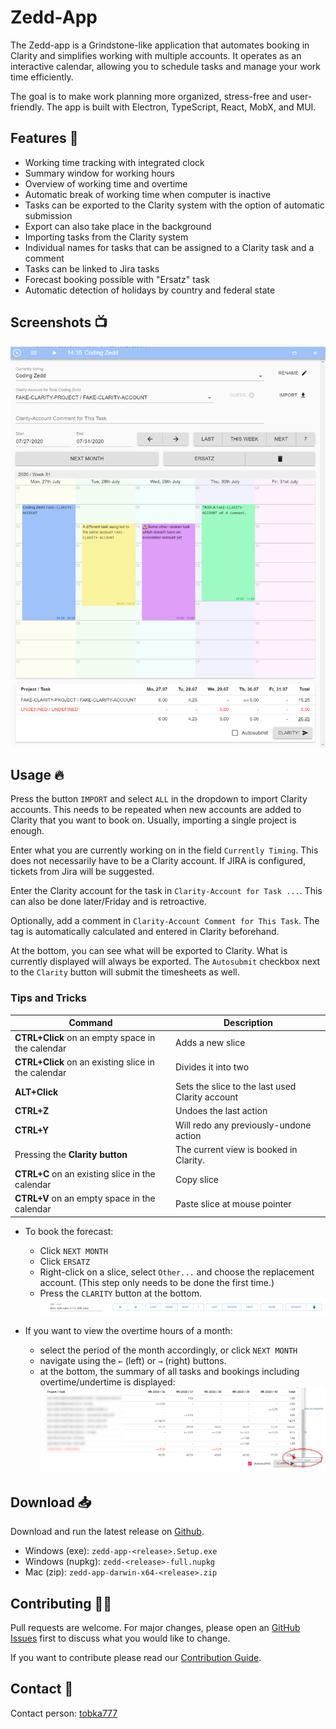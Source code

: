 # Zedd-App

 The Zedd-app is a Grindstone-like application that automates booking in Clarity and simplifies working with multiple accounts. It operates as an interactive calendar, allowing you to schedule tasks and manage your work time efficiently.

The goal is to make work planning more organized, stress-free and user-friendly. The app is built with Electron, TypeScript, React, MobX, and MUI.

## Features 📝

- Working time tracking with integrated clock
- Summary window for working hours
- Overview of working time and overtime
- Automatic break of working time when computer is inactive
- Tasks can be exported to the Clarity system with the option of automatic submission
- Export can also take place in the background
- Importing tasks from the Clarity system
- Individual names for tasks that can be assigned to a Clarity task and a comment
- Tasks can be linked to Jira tasks
- Forecast booking possible with "Ersatz" task
- Automatic detection of holidays by country and federal state

## Screenshots 📺

![Screenshot](screenshots/screenshot.png)

## Usage 🔥

Press the button `IMPORT` and select `ALL` in the dropdown to import Clarity accounts. This needs to be repeated when new accounts are added to Clarity that you want to book on. Usually, importing a single project is enough.

Enter what you are currently working on in the field `Currently Timing`. This does not necessarily have to be a Clarity account.
If JIRA is configured, tickets from Jira will be suggested.

Enter the Clarity account for the task in `Clarity-Account for Task ...`. This can also be done later/Friday and is retroactive.

Optionally, add a comment in `Clarity-Account Comment for This Task`. The tag is automatically calculated and entered in Clarity beforehand.

At the bottom, you can see what will be exported to Clarity. What is currently displayed will always be exported. The
`Autosubmit` checkbox next to the `Clarity` button will submit the timesheets as well.

### Tips and Tricks

| **Command**                                         | **Description**                                 | 
|-----------------------------------------------------|-------------------------------------------------|
| **CTRL+Click** on an empty space in the calendar    | Adds a new slice                                |
| **CTRL+Click** on an existing slice in the calendar | Divides it into two                             |
| **ALT+Click**                                       | Sets the slice to the last used Clarity account | 
| **CTRL+Z**                                          | Undoes the last action                          | 
| **CTRL+Y**                                          | Will redo any previously-undone action          |
| Pressing the **Clarity button**                     | The current view is booked in Clarity.          | 
| **CTRL+C** on an existing slice in the calendar     | Copy slice                                      | 
| **CTRL+V** on an empty space in the calendar        | Paste slice at mouse pointer                    |

- To book the forecast:
    - Click `NEXT MONTH`
    - Click `ERSATZ`
    - Right-click on a slice, select `Other...` and choose the replacement account. (This step only needs to be done the first time.)
    - Press the `CLARITY` button at the bottom.
    ![img_5.png](screenshots/img_5.png)

- If you want to view the overtime hours of a month:
    - select the period of the month accordingly, or click `NEXT
      MONTH`
    - navigate using the `←` (left) or `→` (right) buttons. 
    - at the bottom, the summary of all tasks and bookings including overtime/undertime is displayed:
    ![img_6.png](screenshots/img_6.png)

## Download 📥

Download and run the latest release on [Github](https://github.com/tobka777/zedd2/releases/latest).

- Windows (exe): `zedd-app-<release>.Setup.exe`
- Windows (nupkg): `zedd-<release>-full.nupkg`
- Mac (zip): `zedd-app-darwin-x64-<release>.zip`

## Contributing 👨‍🔧

Pull requests are welcome. For major changes, please open an [GitHub Issues](https://github.com/tobka777/zedd2/issues) first to discuss what you would like to change.

If you want to contribute please read our [Contribution Guide](https://github.com/tobka777/zedd2/blob/main/CONTRIBUTING.md).

## Contact 🙋

Contact person: [tobka777](https://github.com/tobka777)

